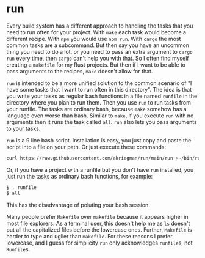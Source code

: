 # run
Every build system has a different approach to handling the tasks that you need to run often for your project. With `make` each task would become a different recipe. With `npm` you would use `npm run`. With `cargo` the most common tasks are a subcommand. But then say you have an uncommon thing you need to do a lot, or you need to pass an extra argument to `cargo run` every time, then `cargo` can't help you with that. So I often find myself creating a `makefile` for my Rust projects. But then if I want to be able to pass arguments to the recipes, `make` doesn't allow for that.

`run` is intended to be a more unified solution to the common scenario of "I have some tasks that I want to run often in this directory". The idea is that you write your tasks as regular bash functions in a file named `runfile` in the directory where you plan to run them. Then you use `run` to run tasks from your runfile. The tasks are ordinary bash, because `make` somehow has a language even worse than bash. Similar to `make`, if you execute `run` with no arguments then it runs the task called `all`. `run` also lets you pass arguments to your tasks.

`run` is a 9 line bash script. Installation is easy, you just copy and paste the script into a file on your path. Or just execute these commands:
```bash
curl https://raw.githubusercontent.com/akriegman/run/main/run >~/bin/run ; chmod +x ~/bin/run
```
Or, if you have a project with a runfile but you don't have `run` installed, you just run the tasks as  ordinary bash functions, for example:
```bash
$ . runfile
$ all
```
This has the disadvantage of poluting your bash session.

Many people prefer `Makefile` over `makefile` because it appears higher in most file explorers. As a terminal user, this doesn't help me as `ls` doesn't put all the capitalized files before the lowercase ones. Further, `Makefile` is harder to type and uglier than `makefile`. For these reasons I prefer lowercase, and I guess for simplicity `run` only acknowledges `runfile`s, not `Runfile`s.
